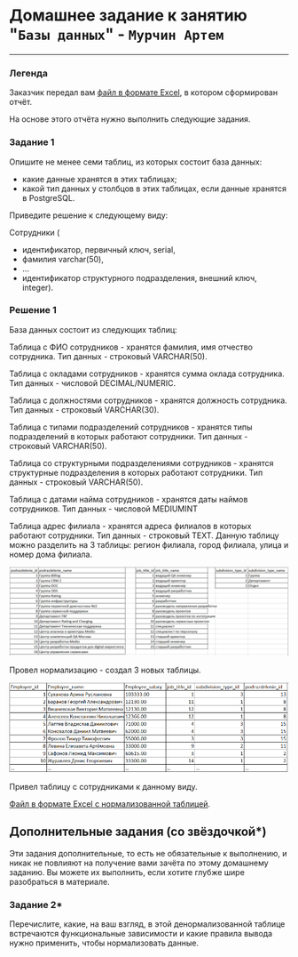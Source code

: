 # Домашнее задание к занятию "`Базы данных`" - `Мурчин Артем`
---
### Легенда

Заказчик передал вам [файл в формате Excel](https://github.com/netology-code/sdb-homeworks/blob/main/resources/hw-12-1.xlsx), в котором сформирован отчёт. 

На основе этого отчёта нужно выполнить следующие задания.

### Задание 1

Опишите не менее семи таблиц, из которых состоит база данных:

- какие данные хранятся в этих таблицах;
- какой тип данных у столбцов в этих таблицах, если данные хранятся в PostgreSQL.

Приведите решение к следующему виду:

Сотрудники (

- идентификатор, первичный ключ, serial,
- фамилия varchar(50),
- ...
- идентификатор структурного подразделения, внешний ключ, integer).

### Решение 1

База данных состоит из следующих таблиц:

Таблица с ФИО сотрудников - хранятся фамилия, имя отчество сотрудника. Тип данных - строковый VARCHAR(50).

Таблица с окладами сотрудников - хранятся сумма оклада сотрудника. Тип данных - числовой DECIMAL/NUMERIC.

Таблица с должностями сотрудников - хранятся должность сотрудника. Тип данных - строковый VARCHAR(30).

Таблица с типами подразделений сотрудников - хранятся типы подразделений в которых работают сотрудники. Тип данных - строковый VARCHAR(50).

Таблица со структурными подразделениями сотрудников - хранятся структурные подразделения в которых работают сотрудники. Тип данных - строковый VARCHAR(50).

Таблица с датами найма сотрудников - хранятся даты наймов сотрудников. Тип данных - числовой MEDIUMINT

Таблица адрес филиала - хранятся адреса филиалов в которых работают сотрудники. Тип данных - строковый TEXT. Данную таблицу можно разделить на 3 таблицы: регион филиала, город филиала, улица и номер дома филиала.



![alt text](https://github.com/artmur1/12-01-hw/blob/main/12-01-murchin-1.png)

Провел нормализацию - создал 3 новых таблицы.

![alt text](https://github.com/artmur1/12-01-hw/blob/main/12-01-murchin-2.png)

Привел таблицу с сотрудниками к данному виду.

[Файл в формате Excel с нормализованной таблицей](https://github.com/artmur1/12-01-hw/blob/main/hw-12-1-murchin.xlsx).


## Дополнительные задания (со звёздочкой*)
Эти задания дополнительные, то есть не обязательные к выполнению, и никак не повлияют на получение вами зачёта по этому домашнему заданию. Вы можете их выполнить, если хотите глубже шире разобраться в материале.


### Задание 2*

Перечислите, какие, на ваш взгляд, в этой денормализованной таблице встречаются функциональные зависимости и какие правила вывода нужно применить, чтобы нормализовать данные.
